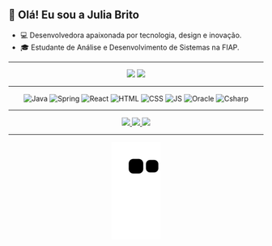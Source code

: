 ## 👋 Olá! Eu sou a Julia Brito
- 💻 Desenvolvedora apaixonada por tecnologia, design e inovação.
- 🎓 Estudante de Análise e Desenvolvimento de Sistemas na FIAP.

---

<div align="center">

  <!-- Stats principais -->
  <img height="180em" src="https://github-readme-stats.vercel.app/api?username=britojulia&show_icons=true&theme=dracula&include_all_commits=true&count_private=true"/>
  
  <!-- Linguagens mais usadas -->
  <img height="180em" src="https://github-readme-stats.vercel.app/api/top-langs/?username=britojulia&layout=compact&langs_count=7&theme=dracula"/>
  

</div>


---

<div align="center">
  <img align="center" alt="Java" height="40" width="50" src="https://cdn.jsdelivr.net/gh/devicons/devicon/icons/java/java-original.svg">
  <img align="center" alt="Spring" height="40" width="50" src="https://cdn.jsdelivr.net/gh/devicons/devicon/icons/spring/spring-original.svg">
  <img align="center" alt="React" height="40" width="50" src="https://cdn.jsdelivr.net/gh/devicons/devicon/icons/react/react-original.svg">
  <img align="center" alt="HTML" height="40" width="50" src="https://cdn.jsdelivr.net/gh/devicons/devicon/icons/html5/html5-original.svg">
  <img align="center" alt="CSS" height="40" width="50" src="https://cdn.jsdelivr.net/gh/devicons/devicon/icons/css3/css3-original.svg">
  <img align="center" alt="JS" height="40" width="50" src="https://cdn.jsdelivr.net/gh/devicons/devicon/icons/javascript/javascript-original.svg">
  <img align="center" alt="Oracle" height="40" width="50" src="https://cdn.jsdelivr.net/gh/devicons/devicon/icons/oracle/oracle-original.svg">
  <img align="center" alt="Csharp" height="40" width="50" src="https://cdn.jsdelivr.net/gh/devicons/devicon/icons/csharp/csharp-original.svg">
</div>

---

<div align="center"> 
  <a href="https://instagram.com/britojuli.a" target="_blank">
    <img src="https://img.shields.io/badge/-Instagram-%23E4405F?style=for-the-badge&logo=instagram&logoColor=white">
  </a>
  <a href="mailto:juliabri1234@gmail.com" target="_blank">
    <img src="https://img.shields.io/badge/-Gmail-%23333?style=for-the-badge&logo=gmail&logoColor=white">
  </a>
  <a href="https://www.linkedin.com/in/" target="_blank">
    <img src="https://img.shields.io/badge/-LinkedIn-%230077B5?style=for-the-badge&logo=linkedin&logoColor=white">
  </a> 
</div>

---

<div align="center">
  <img src="https://github.com/britojulia/britojulia/blob/output/github-contribution-grid-snake.svg" alt="snake animation"/>
</div>
